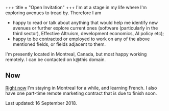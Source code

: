 +++
title = "Open Invitation"
+++
I'm at a stage in my life where I'm exploring avenues to tread by. Therefore I am

* happy to read or talk about anything that would help me identify new avenues or further explore current ones (software (particularly in the third sector), Effective Altruism, development economics, AI policy etc);
* happy to be contracted or employed to work on any of the above mentioned fields, or fields adjacent to them.

I'm presently located in Montreal, Canada, but most happy working remotely. I can be contacted on k@this domain.

## Now
[Right now](https://nownownow.com/about) I'm staying in Montreal for a while, and learning French. I also have one part-time remote marketing contract that is due to finish soon.

Last updated: 16 September 2018.
